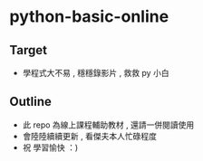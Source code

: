 # python-basic-online

## Target
   - 學程式大不易 , 穩穩錄影片 , 救救 py 小白

## Outline 
   - 此 repo 為線上課程輔助教材 , 還請一併閱讀使用
   - 會陸陸續續更新 , 看傑夫本人忙碌程度
   - 祝 學習愉快 ：)
   
